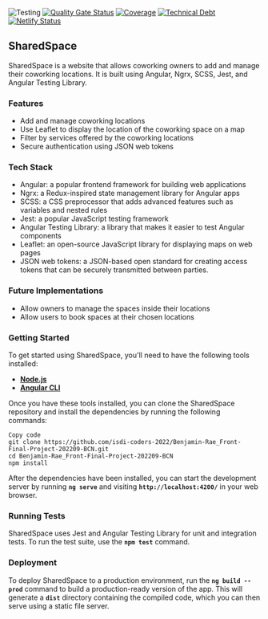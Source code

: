 ![Testing](https://github.com/isdi-coders-2022/Benjamin-Rae_Front-Final-Project-202209-BCN/workflows/Testing/badge.svg)
[![Quality Gate Status](https://sonarcloud.io/api/project_badges/measure?project=isdi-coders-2022_Benjamin-Rae_Front-Final-Project-202209-BCN&metric=alert_status)](https://sonarcloud.io/summary/new_code?id=isdi-coders-2022_Benjamin-Rae_Front-Final-Project-202209-BCN)
[![Coverage](https://sonarcloud.io/api/project_badges/measure?project=isdi-coders-2022_Benjamin-Rae_Front-Final-Project-202209-BCN&metric=coverage)](https://sonarcloud.io/summary/new_code?id=isdi-coders-2022_Benjamin-Rae_Front-Final-Project-202209-BCN)
[![Technical Debt](https://sonarcloud.io/api/project_badges/measure?project=isdi-coders-2022_Benjamin-Rae_Front-Final-Project-202209-BCN&metric=sqale_index)](https://sonarcloud.io/summary/new_code?id=isdi-coders-2022_Benjamin-Rae_Front-Final-Project-202209-BCN)
[![Netlify Status](https://api.netlify.com/api/v1/badges/8fe011ba-690c-4a74-b5bb-95ff812ed736/deploy-status)](https://app.netlify.com/sites/benjamin-rae-front-final-project-2022/deploys)

## **SharedSpace**

SharedSpace is a website that allows coworking owners to add and manage their coworking locations. It is built using Angular, Ngrx, SCSS, Jest, and Angular Testing Library.

### **Features**

- Add and manage coworking locations
- Use Leaflet to display the location of the coworking space on a map
- Filter by services offered by the coworking locations
- Secure authentication using JSON web tokens

### **Tech Stack**

- Angular: a popular frontend framework for building web applications
- Ngrx: a Redux-inspired state management library for Angular apps
- SCSS: a CSS preprocessor that adds advanced features such as variables and nested rules
- Jest: a popular JavaScript testing framework
- Angular Testing Library: a library that makes it easier to test Angular components
- Leaflet: an open-source JavaScript library for displaying maps on web pages
- JSON web tokens: a JSON-based open standard for creating access tokens that can be securely transmitted between parties.

### Future Implementations

- Allow owners to manage the spaces inside their locations
- Allow users to book spaces at their chosen locations

### **Getting Started**

To get started using SharedSpace, you'll need to have the following tools installed:

- **[Node.js](https://nodejs.org/en/)**
- **[Angular CLI](https://cli.angular.io/)**

Once you have these tools installed, you can clone the SharedSpace repository and install the dependencies by running the following commands:

```
Copy code
git clone https://github.com/isdi-coders-2022/Benjamin-Rae_Front-Final-Project-202209-BCN.git
cd Benjamin-Rae_Front-Final-Project-202209-BCN
npm install

```

After the dependencies have been installed, you can start the development server by running **`ng serve`** and visiting **`http://localhost:4200/`** in your web browser.

### **Running Tests**

SharedSpace uses Jest and Angular Testing Library for unit and integration tests. To run the test suite, use the **`npm test`** command.

### **Deployment**

To deploy SharedSpace to a production environment, run the **`ng build --prod`** command to build a production-ready version of the app. This will generate a **`dist`** directory containing the compiled code, which you can then serve using a static file server.
